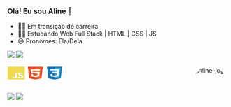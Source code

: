 ### Olá! Eu sou Aline 👋

- 👩‍🎓 Em transição de carreira 
- 👩‍💻 Estudando Web Full Stack | HTML | CSS | JS
- 😄 Pronomes: Ela/Dela

<div>
  <a href-"https://github.com/AlineBCBenjamim">
  <img height="180em" src="https://github-readme-stats.vercel.app/api?username=AlineBCBenjamim&show_icons=true&theme=radical&include_all_commits=true&count_private=true"/>
  <img height="140em" src="https://github-readme-stats.vercel.app/api/top-langs/?username=AlineBCBenjamim&layout=compact&langs_count=7&theme=radical"/>
</div>

 <div style="display: inline_block"><br>
  <img align="center" alt="Aline-Js" height="30" width="40" src="https://raw.githubusercontent.com/devicons/devicon/master/icons/javascript/javascript-plain.svg">
  <img align="center" alt="Aline-HTML" height="30" width="40" src="https://raw.githubusercontent.com/devicons/devicon/master/icons/html5/html5-original.svg">
  <img align="center" alt="Aline-CSS" height="30" width="40" src="https://raw.githubusercontent.com/devicons/devicon/master/icons/css3/css3-original.svg">
  <img align="right" alt="Aline-jogo" height="150" style="border-radius:50px;" src="https://cdn.discordapp.com/attachments/710314120808890430/905572838952566834/image_1635975564.gif">
</div>

##

<div> 
  <a href = "mailto:alineoak9@gmail.com"><img src="https://img.shields.io/badge/Gmail-D14836?style=for-the-badge&logo=gmail&logoColor=white"_blank"></a>
  <a href="https://www.linkedin.com/in/alinebcarvalhobenjamim/" target="_blank"><img src="https://img.shields.io/badge/-LinkedIn-%230077B5?style=for-the-badge&logo=linkedin&logoColor=white" target="_blank"></a> 
</div>  
